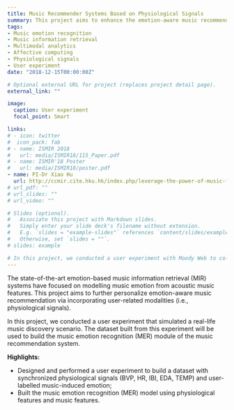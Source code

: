 ```yaml
---
title: Music Recommender Systems Based on Physiological Signals
summary: This project aims to enhance the emotion-aware music recommendation via physiological sensing.
tags:
- Music emotion recognition
- Music information retrieval
- Multimodal analytics
- Affective computing
- Physiological signals
- User experiment
date: "2018-12-15T00:00:00Z"

# Optional external URL for project (replaces project detail page).
external_link: ""

image:
  caption: User experiment
  focal_point: Smart

links:
# - icon: twitter
#  icon_pack: fab
# - name: ISMIR 2018
#   url: media/ISMIR18/115_Paper.pdf
# - name: ISMIR'18 Poster
#   url: media/ISMIR18/poster.pdf
- name: PI-Dr Xiao Hu
  url: http://ccmir.cite.hku.hk/index.php/leverage-the-power-of-music-for-learning/
# url_pdf: ""
# url_slides: ""
# url_video: ""

# Slides (optional).
#   Associate this project with Markdown slides.
#   Simply enter your slide deck's filename without extension.
#   E.g. `slides = "example-slides"` references `content/slides/example-slides.md`.
#   Otherwise, set `slides = ""`.
# slides: example

# In this project, we conducted a user experiment with Moody Web to collect users' listening behaviors, self-reported emotional responses to music, and peripheral physiological signals during music searching and listening. The dataset built from the user experiment will be used to build the music emotion recognition (MER) module of the music recommendation system.
---
```


<!-- {{% callout note %}}
Jul. 2017 - Jun. 2021 (Principal Investigator: Dr. Xiao Hu)
{{% /callout %}}
 -->
The state-of-the-art emotion-based music information retrieval (MIR) systems have focused on modelling music emotion from acoustic music features. This project aims to further personalize emotion-aware music recommendation via incorporating user-related modalities (i.e., physiological signals).

In this project, we conducted a user experiment that simulated a real-life music discovery scenario. The dataset built from this experiment will be used to build the music emotion recognition (MER) module of the music recommendation system.

**Highlights:**
- Designed and performed a user experiment to build a dataset with synchronized physiological signals (BVP, HR, IBI, EDA, TEMP) and user-labelled music-induced emotion;
- Built the music emotion recognition (MER) model using physiological features and music features.
